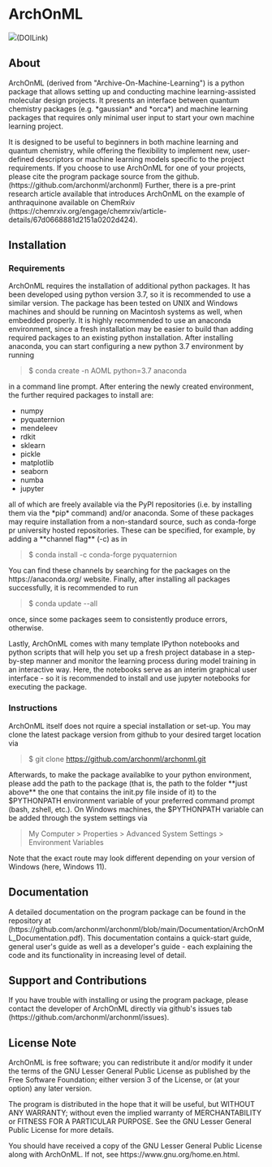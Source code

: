 # ArchOnML

![](BadgeShield)(DOILink)

[BadgeShield]: https://img.shields.io/badge/DOI-10.26434%2Fchemrxiv--2025--1g7jl-brightgreen?label=DOI
[DOILink]: https://doi.org/10.26434/chemrxiv-2025-1g7jl

## About

<p>ArchOnML (derived from "Archive-On-Machine-Learning") is a python package that allows setting up and conducting machine learning-assisted molecular design
  projects. It presents an interface between quantum chemistry packages (e.g. *gaussian* and *orca*) and machine learning packages that requires only minimal user
  input to start your own machine learning project.</p>

<p>It is designed to be useful to beginners in both machine learning and quantum chemistry, while offering the flexibility to implement new, user-defined descriptors
   or machine learning models specific to the project requirements. If you choose to use ArchOnML for one of your projects, please cite the program package source from
   the github. (https://github.com/archonml/archonml) Further, there is a pre-print research article available that introduces ArchOnML on the example of anthraquinone
   available on ChemRxiv (https://chemrxiv.org/engage/chemrxiv/article-details/67d0668881d2151a0202d424).</p>

## Installation

### Requirements

<p>ArchOnML requires the installation of additional python packages. It has been developed using python version 3.7, so it is recommended to use a similar version. The package
   has been tested on UNIX and Windows machines and should be running on Macintosh systems as well, when embedded properly. It is highly recommended to use an anaconda environment,
   since a fresh installation may be easier to build than adding required packages to an existing python installation. After installing anaconda, you can start configuring a new
   python 3.7 environment by running</p>

> $ conda create -n AOML python=3.7 anaconda

<p>in a command line prompt. After entering the newly created environment, the further required packages to install are:</p>

- numpy
- pyquaternion
- mendeleev
- rdkit
- sklearn
- pickle
- matplotlib
- seaborn
- numba
- jupyter

<p>all of which are freely available via the PyPI repositories (i.e. by installing them via the *pip* command) and/or anaconda. Some of these packages may require installation from
   a non-standard source, such as conda-forge pr university hosted repositories. These can be specified, for example, by adding a **channel flag** (-c) as in</p>

> $ conda install -c conda-forge pyquaternion

<p>You can find these channels by searching for the packages on the https://anaconda.org/ website. Finally, after installing all packages successfully, it is
   recommended to run</p>

> $ conda update --all

<p>once, since some packages seem to consistently produce errors, otherwise.</p>

<p>Lastly, ArchOnML comes with many template IPython notebooks and python scripts that will help you set up a fresh project database in a step-by-step manner and monitor the
   learning process during model training in an interactive way. Here, the notebooks serve as an interim graphical user interface - so it is recommended to install and use jupyter
   notebooks for executing the package.</p>

### Instructions

<p>ArchOnML itself does not rquire a special installation or set-up. You may clone the latest package version from github to your desired target location via</p>

> $ git clone https://github.com/archonml/archonml.git

<p>Afterwards, to make the package availablke to your python environment, please add the path to the package (that is, the path to the folder **just above** the one that
   contains the init.py file inside of it) to the $PYTHONPATH environment variable of your preferred command prompt (bash, zshell, etc.). On Windows machines, the $PYTHONPATH
   variable can be added through the system settings via</p>

> My Computer \> Properties \> Advanced System Settings \> Environment Variables

<p>Note that the exact route may look different depending on your version of Windows (here, Windows 11).</p>

## Documentation

<p>A detailed documentation on the program package can be found in the repository at (https://github.com/archonml/archonml/blob/main/Documentation/ArchOnML_Documentation.pdf).
   This documentation contains a quick-start guide, general user's guide as well as a developer's guide - each explaining the code and its functionality in increasing level of
   detail.</p>

## Support and Contributions

<p>If you have trouble with installing or using the program package, please contact the developer of ArchOnML directly via github's
   issues tab (https://github.com/archonml/archonml/issues).</p>

## License Note

<p>ArchOnML is free software; you can redistribute it and/or modify it under the terms of the GNU Lesser General Public License as published by the Free Software Foundation; either
   version 3 of the License, or (at your option) any later version.</p>

<p>The program is distributed in the hope that it will be useful, but WITHOUT ANY WARRANTY; without even the implied warranty of MERCHANTABILITY or FITNESS FOR A PARTICULAR PURPOSE.
   See the GNU Lesser General Public License for more details.</p>

<p>You should have received a copy of the GNU Lesser General Public License along with ArchOnML. If not, see https://www.gnu.org/home.en.html.</p>

